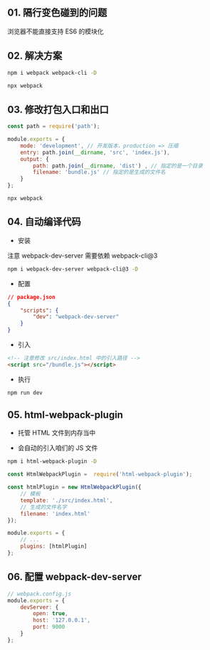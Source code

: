 ## 01. 隔行变色碰到的问题

浏览器不能直接支持 ES6 的模块化

## 02. 解决方案

```bash
npm i webpack webpack-cli -D
```

```bash
npx webpack
```

## 03. 修改打包入口和出口

```js
const path = require('path');

module.exports = {
    mode: 'development', // 开发版本，production => 压缩
    entry: path.join(__dirname, 'src', 'index.js'),
    output: {
        path: path.join(__dirname, 'dist') , // 指定的是一个目录
        filename: 'bundle.js' // 指定的是生成的文件名
    }
};
```

```
npx webpack
```

## 04. 自动编译代码

- 安装

注意 webpack-dev-server 需要依赖 webpack-cli@3

```bash
npm i webpack-dev-server webpack-cli@3 -D
```

- 配置

```json
// package.json
{
    "scripts": {
        "dev": "webpack-dev-server"
    }
}
```

- 引入

```html
<!-- 注意修改 src/index.html 中的引入路径 -->
<script src="/bundle.js"></script>
```

- 执行

```bash
npm run dev
```

## 05. html-webpack-plugin

- 托管 HTML 文件到内存当中

- 会自动的引入咱们的 JS 文件

```bash
npm i html-webpack-plugin -D
```

```js
const HtmlWebpackPlugin =  require('html-webpack-plugin');

const htmlPlugin = new HtmlWebpackPlugin({
    // 模板
    template: './src/index.html',
    // 生成的文件名字
    filename: 'index.html'
});

module.exports = {
    // ...
    plugins: [htmlPlugin]
};
```

## 06. 配置 webpack-dev-server

```js
// webpack.config.js
module.exports = {
    devServer: {
        open: true,
        host: '127.0.0.1',
        port: 9000
    }
};
```